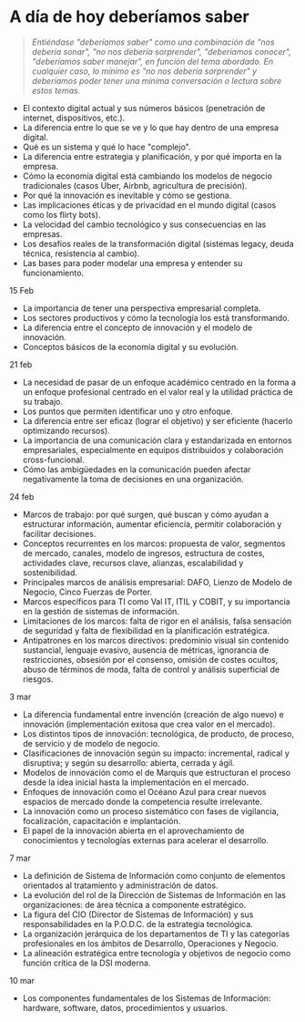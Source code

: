 # A día de hoy deberíamos saber

> *Entiéndase "deberíamos saber" como una combinación de "nos debería sonar", "no nos debería sorprender", "deberíamos conocer", "deberíamos saber manejar", en función del tema abordado. En cualquier caso, lo mínimo es "no nos debería sorprender" y deberíamos poder tener una mínima conversación o lectura sobre estos temas.*

- El contexto digital actual y sus números básicos (penetración de internet, dispositivos, etc.).
- La diferencia entre lo que se ve y lo que hay dentro de una empresa digital.
- Qué es un sistema y qué lo hace "complejo".
- La diferencia entre estrategia y planificación, y por qué importa en la empresa.
- Cómo la economía digital está cambiando los modelos de negocio tradicionales (casos Uber, Airbnb, agricultura de precisión).
- Por qué la innovación es inevitable y cómo se gestiona.
- Las implicaciones éticas y de privacidad en el mundo digital (casos como los flirty bots).
- La velocidad del cambio tecnológico y sus consecuencias en las empresas.
- Los desafíos reales de la transformación digital (sistemas legacy, deuda técnica, resistencia al cambio).
- Las bases para poder modelar una empresa y entender su funcionamiento.

15 Feb

- La importancia de tener una perspectiva empresarial completa.
- Los sectores productivos y cómo la tecnología los está transformando.
- La diferencia entre el concepto de innovación y el modelo de innovación.
- Conceptos básicos de la economía digital y su evolución.

21 feb

- La necesidad de pasar de un enfoque académico centrado en la forma a un enfoque profesional centrado en el valor real y la utilidad práctica de su trabajo.
- Los puntos que permiten identificar uno y otro enfoque.
- La diferencia entre ser eficaz (lograr el objetivo) y ser eficiente (hacerlo optimizando recursos).
- La importancia de una comunicación clara y estandarizada en entornos empresariales, especialmente en equipos distribuidos y colaboración cross-funcional.
- Cómo las ambigüedades en la comunicación pueden afectar negativamente la toma de decisiones en una organización.

24 feb

- Marcos de trabajo: por qué surgen, qué buscan y cómo ayudan a estructurar información, aumentar eficiencia, permitir colaboración y facilitar decisiones.
- Conceptos recurrentes en los marcos: propuesta de valor, segmentos de mercado, canales, modelo de ingresos, estructura de costes, actividades clave, recursos clave, alianzas, escalabilidad y sostenibilidad.
- Principales marcos de análisis empresarial: DAFO, Lienzo de Modelo de Negocio, Cinco Fuerzas de Porter.
- Marcos específicos para TI como Val IT, ITIL y COBIT, y su importancia en la gestión de sistemas de información.
- Limitaciones de los marcos: falta de rigor en el análisis, falsa sensación de seguridad y falta de flexibilidad en la planificación estratégica.
- Antipatrones en los marcos directivos: predominio visual sin contenido sustancial, lenguaje evasivo, ausencia de métricas, ignorancia de restricciones, obsesión por el consenso, omisión de costes ocultos, abuso de términos de moda, falta de control y análisis superficial de riesgos.

3 mar

- La diferencia fundamental entre invención (creación de algo nuevo) e innovación (implementación exitosa que crea valor en el mercado).
- Los distintos tipos de innovación: tecnológica, de producto, de proceso, de servicio y de modelo de negocio.
- Clasificaciones de innovación según su impacto: incremental, radical y disruptiva; y según su desarrollo: abierta, cerrada y ágil.
- Modelos de innovación como el de Marquis que estructuran el proceso desde la idea inicial hasta la implementación en el mercado.
- Enfoques de innovación como el Océano Azul para crear nuevos espacios de mercado donde la competencia resulte irrelevante.
- La innovación como un proceso sistemático con fases de vigilancia, focalización, capacitación e implantación.
- El papel de la innovación abierta en el aprovechamiento de conocimientos y tecnologías externas para acelerar el desarrollo.

7 mar

- La definición de Sistema de Información como conjunto de elementos orientados al tratamiento y administración de datos.
- La evolución del rol de la Dirección de Sistemas de Información en las organizaciones: de área técnica a componente estratégico.
- La figura del CIO (Director de Sistemas de Información) y sus responsabilidades en la P.O.D.C. de la estrategia tecnológica.
- La organización jerárquica de los departamentos de TI y las categorías profesionales en los ámbitos de Desarrollo, Operaciones y Negocio.
- La alineación estratégica entre tecnología y objetivos de negocio como función crítica de la DSI moderna.

10 mar

- Los componentes fundamentales de los Sistemas de Información: hardware, software, datos, procedimientos y usuarios.
